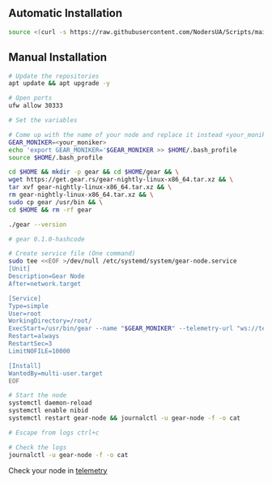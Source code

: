 ## Automatic Installation
```bash
source <(curl -s https://raw.githubusercontent.com/NodersUA/Scripts/main/gear)
```

## Manual Installation


```bash
# Update the repositories
apt update && apt upgrade -y
```

```bash
# Open ports
ufw allow 30333
```

```bash
# Set the variables

# Come up with the name of your node and replace it instead <your_moniker>
GEAR_MONIKER=<your_moniker>
echo 'export GEAR_MONIKER='$GEAR_MONIKER >> $HOME/.bash_profile
source $HOME/.bash_profile
```

```bash
cd $HOME && mkdir -p gear && cd $HOME/gear && \
wget https://get.gear.rs/gear-nightly-linux-x86_64.tar.xz && \
tar xvf gear-nightly-linux-x86_64.tar.xz && \
rm gear-nightly-linux-x86_64.tar.xz && \
sudo cp gear /usr/bin && \
cd $HOME && rm -rf gear
```

```bash
./gear --version

# gear 0.1.0-hashcode
```

```bash
# Create service file (One command)
sudo tee <<EOF >/dev/null /etc/systemd/system/gear-node.service
[Unit]
Description=Gear Node
After=network.target

[Service]
Type=simple
User=root
WorkingDirectory=/root/
ExecStart=/usr/bin/gear --name "$GEAR_MONIKER" --telemetry-url "ws://telemetry-backend-shard.gear-tech.io:32001/submit 0"
Restart=always
RestartSec=3
LimitNOFILE=10000

[Install]
WantedBy=multi-user.target
EOF
```

```bash
# Start the node
systemctl daemon-reload
systemctl enable nibid
systemctl restart gear-node && journalctl -u gear-node -f -o cat

# Escape from logs ctrl+c
```

```bash
# Check the logs
journalctl -u gear-node -f -o cat
```

Check your node in [telemetry](https://telemetry.gear-tech.io/)
